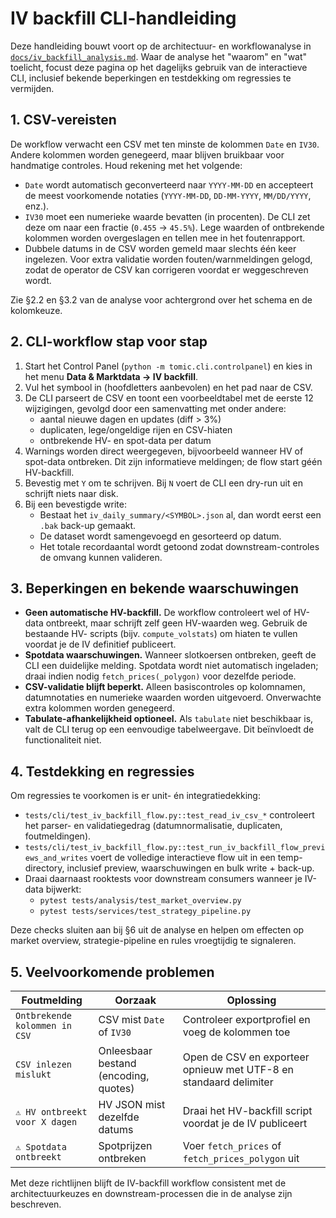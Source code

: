 # IV backfill CLI-handleiding

Deze handleiding bouwt voort op de architectuur- en workflowanalyse in
[`docs/iv_backfill_analysis.md`](./iv_backfill_analysis.md). Waar de analyse
het "waarom" en "wat" toelicht, focust deze pagina op het dagelijks gebruik
van de interactieve CLI, inclusief bekende beperkingen en testdekking om
regressies te vermijden.

## 1. CSV-vereisten

De workflow verwacht een CSV met ten minste de kolommen `Date` en `IV30`.
Andere kolommen worden genegeerd, maar blijven bruikbaar voor handmatige
controles. Houd rekening met het volgende:

- `Date` wordt automatisch geconverteerd naar `YYYY-MM-DD` en accepteert de
  meest voorkomende notaties (`YYYY-MM-DD`, `DD-MM-YYYY`, `MM/DD/YYYY`, enz.).
- `IV30` moet een numerieke waarde bevatten (in procenten). De CLI zet deze om
  naar een fractie (`0.455` → `45.5%`). Lege waarden of ontbrekende kolommen
  worden overgeslagen en tellen mee in het foutenrapport.
- Dubbele datums in de CSV worden gemeld maar slechts één keer ingelezen. Voor
  extra validatie worden fouten/warnmeldingen gelogd, zodat de operator de CSV
  kan corrigeren voordat er weggeschreven wordt.

Zie §2.2 en §3.2 van de analyse voor achtergrond over het schema en de
kolomkeuze.

## 2. CLI-workflow stap voor stap

1. Start het Control Panel (`python -m tomic.cli.controlpanel`) en kies in het
   menu **Data & Marktdata → IV backfill**.
2. Vul het symbool in (hoofdletters aanbevolen) en het pad naar de CSV.
3. De CLI parseert de CSV en toont een voorbeeldtabel met de eerste 12
   wijzigingen, gevolgd door een samenvatting met onder andere:
   - aantal nieuwe dagen en updates (diff > 3%)
   - duplicaten, lege/ongeldige rijen en CSV-hiaten
   - ontbrekende HV- en spot-data per datum
4. Warnings worden direct weergegeven, bijvoorbeeld wanneer HV of spot-data
   ontbreken. Dit zijn informatieve meldingen; de flow start géén HV-backfill.
5. Bevestig met `Y` om te schrijven. Bij `N` voert de CLI een dry-run uit en
   schrijft niets naar disk.
6. Bij een bevestigde write:
   - Bestaat het `iv_daily_summary/<SYMBOL>.json` al, dan wordt eerst een
     `.bak` back-up gemaakt.
   - De dataset wordt samengevoegd en gesorteerd op datum.
   - Het totale recordaantal wordt getoond zodat downstream-controles de
     omvang kunnen valideren.

## 3. Beperkingen en bekende waarschuwingen

- **Geen automatische HV-backfill.** De workflow controleert wel of HV-data
  ontbreekt, maar schrijft zelf geen HV-waarden weg. Gebruik de bestaande HV-
  scripts (bijv. `compute_volstats`) om hiaten te vullen voordat je de IV
  definitief publiceert.
- **Spotdata waarschuwingen.** Wanneer slotkoersen ontbreken, geeft de CLI een
  duidelijke melding. Spotdata wordt niet automatisch ingeladen; draai indien
  nodig `fetch_prices(_polygon)` voor dezelfde periode.
- **CSV-validatie blijft beperkt.** Alleen basiscontroles op kolomnamen,
  datumnotaties en numerieke waarden worden uitgevoerd. Onverwachte extra
  kolommen worden genegeerd.
- **Tabulate-afhankelijkheid optioneel.** Als `tabulate` niet beschikbaar is,
  valt de CLI terug op een eenvoudige tabelweergave. Dit beïnvloedt de
  functionaliteit niet.

## 4. Testdekking en regressies

Om regressies te voorkomen is er unit- én integratiedekking:

- `tests/cli/test_iv_backfill_flow.py::test_read_iv_csv_*` controleert het
  parser- en validatiegedrag (datumnormalisatie, duplicaten, foutmeldingen).
- `tests/cli/test_iv_backfill_flow.py::test_run_iv_backfill_flow_previews_and_writes`
  voert de volledige interactieve flow uit in een temp-directory, inclusief
  preview, waarschuwingen en bulk write + back-up.
- Draai daarnaast rooktests voor downstream consumers wanneer je IV-data
  bijwerkt:
  - `pytest tests/analysis/test_market_overview.py`
  - `pytest tests/services/test_strategy_pipeline.py`

Deze checks sluiten aan bij §6 uit de analyse en helpen om effecten op market
overview, strategie-pipeline en rules vroegtijdig te signaleren.

## 5. Veelvoorkomende problemen

| Foutmelding | Oorzaak | Oplossing |
|-------------|---------|-----------|
| `Ontbrekende kolommen in CSV` | CSV mist `Date` of `IV30` | Controleer exportprofiel en voeg de kolommen toe |
| `CSV inlezen mislukt` | Onleesbaar bestand (encoding, quotes) | Open de CSV en exporteer opnieuw met UTF-8 en standaard delimiter |
| `⚠️ HV ontbreekt voor X dagen` | HV JSON mist dezelfde datums | Draai het HV-backfill script voordat je de IV publiceert |
| `⚠️ Spotdata ontbreekt` | Spotprijzen ontbreken | Voer `fetch_prices` of `fetch_prices_polygon` uit |

Met deze richtlijnen blijft de IV-backfill workflow consistent met de
architectuurkeuzes en downstream-processen die in de analyse zijn beschreven.
